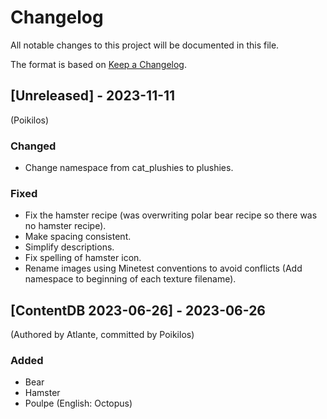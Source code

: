 # Changelog

All notable changes to this project will be documented in this file.

The format is based on [Keep a Changelog](https://keepachangelog.com/en/1.0.0/).


## [Unreleased] - 2023-11-11
(Poikilos)
### Changed
- Change namespace from cat_plushies to plushies.

### Fixed
- Fix the hamster recipe (was overwriting polar bear recipe so there was no hamster recipe).
- Make spacing consistent.
- Simplify descriptions.
- Fix spelling of hamster icon.
- Rename images using Minetest conventions to avoid conflicts (Add namespace to beginning of each texture filename).


## [ContentDB 2023-06-26] - 2023-06-26
(Authored by Atlante, committed by Poikilos)

### Added
- Bear
- Hamster
- Poulpe (English: Octopus)
